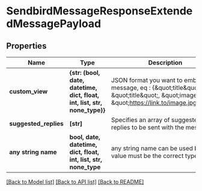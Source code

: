 # SendbirdMessageResponseExtendedMessagePayload


## Properties
Name | Type | Description | Notes
------------ | ------------- | ------------- | -------------
**custom_view** | **{str: (bool, date, datetime, dict, float, int, list, str, none_type)}** | JSON format you want to embed in message, eq : {\&quot;title\&quot;: \&quot;title\&quot;, \&quot;image\&quot;: \&quot;https://link.to/image.jpg\&quot;} | [optional] 
**suggested_replies** | **[str]** | Specifies an array of suggested replies to be sent with the message. | [optional] 
**any string name** | **bool, date, datetime, dict, float, int, list, str, none_type** | any string name can be used but the value must be the correct type | [optional]

[[Back to Model list]](../README.md#documentation-for-models) [[Back to API list]](../README.md#documentation-for-api-endpoints) [[Back to README]](../README.md)



